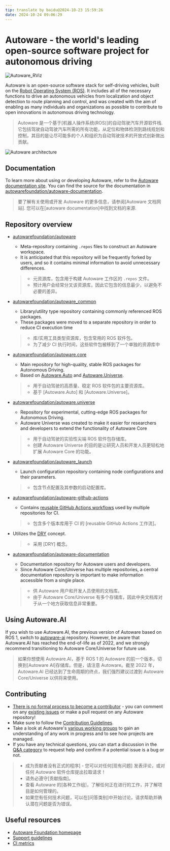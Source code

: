 ```yaml
---
tip: translate by baidu@2024-10-23 15:59:26
date: 2024-10-24 09:06:29
---
```


# Autoware - the world's leading open-source software project for autonomous driving

![Autoware_RViz](https://user-images.githubusercontent.com/63835446/158918717-58d6deaf-93fb-47f9-891d-e242b02cba7b.png)

Autoware is an open-source software stack for self-driving vehicles, built on the [Robot Operating System (ROS)](https://www.ros.org/). It includes all of the necessary functions to drive an autonomous vehicles from localization and object detection to route planning and control, and was created with the aim of enabling as many individuals and organizations as possible to contribute to open innovations in autonomous driving technology.

> Autoware 是一个基于[机器人操作系统(ROS)]的自动驾驶汽车开源软件栈. 它包括驾驶自动驾驶汽车所需的所有功能，从定位和物体检测到路线规划和控制，其目的是让尽可能多的个人和组织为自动驾驶技术的开放式创新做出贡献。

![Autoware architecture](https://static.wixstatic.com/media/984e93_552e338be28543c7949717053cc3f11f~mv2.png/v1/crop/x_0,y_1,w_1500,h_879/fill/w_863,h_506,al_c,usm_0.66_1.00_0.01,enc_auto/Autoware-GFX_edited.png)

## Documentation

To learn more about using or developing Autoware, refer to the [Autoware documentation site](https://autowarefoundation.github.io/autoware-documentation/main/). You can find the source for the documentation in [autowarefoundation/autoware-documentation](https://github.com/autowarefoundation/autoware-documentation).

> 要了解有关使用或开发 Autoware 的更多信息，请参阅[Autoware 文档网站]. 您可以在[autoware documentation]中找到文档的来源.

## Repository overview

- [autowarefoundation/autoware](https://github.com/autowarefoundation/autoware)

  - Meta-repository containing `.repos` files to construct an Autoware workspace.
  - It is anticipated that this repository will be frequently forked by users, and so it contains minimal information to avoid unnecessary differences.

  > - 元资源库，包含用于构建 Autoware 工作区的 `.repos` 文件。
  > - 预计用户会经常分叉该资源库，因此它包含的信息最少，以避免不必要的差异。

- [autowarefoundation/autoware_common](https://github.com/autowarefoundation/autoware_common)

  - Library/utility type repository containing commonly referenced ROS packages.
  - These packages were moved to a separate repository in order to reduce CI execution time

  > - 库/实用工具类型资源库，包含常用的 ROS 软件包。
  > - 为了减少 CI 执行时间，这些软件包被移到了一个单独的资源库中

- [autowarefoundation/autoware.core](https://github.com/autowarefoundation/autoware.core)

  - Main repository for high-quality, stable ROS packages for Autonomous Driving.
  - Based on [Autoware.Auto](https://gitlab.com/autowarefoundation/autoware.auto/AutowareAuto) and [Autoware.Universe](https://github.com/autowarefoundation/autoware.universe).

  > - 用于自动驾驶的高质量、稳定 ROS 软件包的主要资源库。
  > - 基于 [Autoware.Auto] 和 [Autoware.Universe]。

- [autowarefoundation/autoware.universe](https://github.com/autowarefoundation/autoware.universe)

  - Repository for experimental, cutting-edge ROS packages for Autonomous Driving.
  - Autoware Universe was created to make it easier for researchers and developers to extend the functionality of Autoware Core

  > - 用于自动驾驶的实验性尖端 ROS 软件包存储库。
  > - 创建 Autoware Universe 的目的是让研究人员和开发人员更轻松地扩展 Autoware Core 的功能。

- [autowarefoundation/autoware_launch](https://github.com/autowarefoundation/autoware_launch)

  - Launch configuration repository containing node configurations and their parameters.

  > - 包含节点配置及其参数的启动配置库。

- [autowarefoundation/autoware-github-actions](https://github.com/autowarefoundation/autoware-github-actions)

  - Contains [reusable GitHub Actions workflows](https://docs.github.com/ja/actions/learn-github-actions/reusing-workflows) used by multiple repositories for CI.

  > - 包含多个版本库用于 CI 的 [reusable GitHub Actions 工作流]。

- Utilizes the [DRY](https://en.wikipedia.org/wiki/Don%27t_repeat_yourself) concept.

  > - 采用 [DRY] 概念。

- [autowarefoundation/autoware-documentation](https://github.com/autowarefoundation/autoware-documentation)

  - Documentation repository for Autoware users and developers.
  - Since Autoware Core/Universe has multiple repositories, a central documentation repository is important to make information accessible from a single place.

  > - 供 Autoware 用户和开发人员使用的文档库。
  > - 由于 Autoware Core/Universe 有多个存储库，因此中央文档库对于从一个地方获取信息非常重要。

## Using Autoware.AI

If you wish to use Autoware.AI, the previous version of Autoware based on ROS 1, switch to [autoware-ai](https://github.com/autowarefoundation/autoware_ai) repository. However, be aware that Autoware.AI has reached the end-of-life as of 2022, and we strongly recommend transitioning to Autoware Core/Universe for future use.

> 如果你想使用 Autoware.AI，基于 ROS 1 的 Autoware 的前一个版本，切换到[Autoware AI]存储库。但是，请注意 Autoware。截至 2022 年，Autoware.AI 已经达到了生命周期的终点，我们强烈建议过渡到 Autoware Core/Universe 以供将来使用。

## Contributing

- [There is no formal process to become a contributor](https://github.com/autowarefoundation/autoware-projects/wiki#contributors) - you can comment on any [existing issues](https://github.com/autowarefoundation/autoware.universe/issues) or make a pull request on any Autoware repository!
- Make sure to follow the [Contribution Guidelines](https://autowarefoundation.github.io/autoware-documentation/main/contributing/).
- Take a look at Autoware's [various working groups](https://github.com/autowarefoundation/autoware-projects/wiki#working-group-list) to gain an understanding of any work in progress and to see how projects are managed.
- If you have any technical questions, you can start a discussion in the [Q&A category](https://github.com/autowarefoundation/autoware/discussions/categories/q-a) to request help and confirm if a potential issue is a bug or not.

> - 成为贡献者没有正式的程序] - 您可以对任何[现有问题] 发表评论，或对任何 Autoware 软件仓库提出拉取请求！
> - 请务必遵守[贡献指南]。
> - 查看 Autoware 的[各种工作组]，了解任何正在进行的工作，并了解项目是如何管理的。
> - 如果您有任何技术问题，可以在[问答类别]中开始讨论，请求帮助并确认潜在问题是否为错误。

## Useful resources

- [Autoware Foundation homepage](https://www.autoware.org/)
- [Support guidelines](https://autowarefoundation.github.io/autoware-documentation/main/support/support-guidelines/)
- [CI metrics](https://autowarefoundation.github.io/autoware-ci-metrics/)
